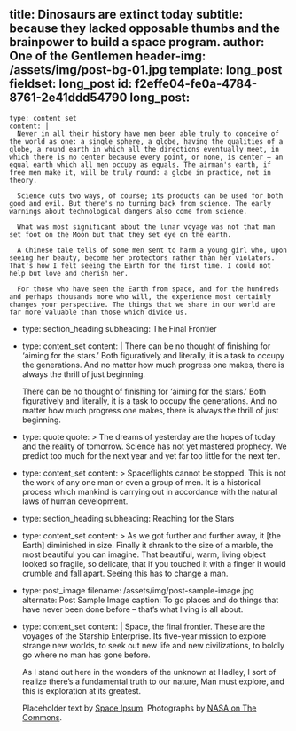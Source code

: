 title: Dinosaurs are extinct today
subtitle: because they lacked opposable thumbs and the brainpower to build a space program.
author: One of the Gentlemen
header-img: /assets/img/post-bg-01.jpg
template: long_post
fieldset: long_post
id: f2effe04-fe0a-4784-8761-2e41ddd54790
long_post:
  - 
    type: content_set
    content: |
      Never in all their history have men been able truly to conceive of the world as one: a single sphere, a globe, having the qualities of a globe, a round earth in which all the directions eventually meet, in which there is no center because every point, or none, is center — an equal earth which all men occupy as equals. The airman's earth, if free men make it, will be truly round: a globe in practice, not in theory.
        
      Science cuts two ways, of course; its products can be used for both good and evil. But there's no turning back from science. The early warnings about technological dangers also come from science.
        
      What was most significant about the lunar voyage was not that man set foot on the Moon but that they set eye on the earth.
        
      A Chinese tale tells of some men sent to harm a young girl who, upon seeing her beauty, become her protectors rather than her violators. That's how I felt seeing the Earth for the first time. I could not help but love and cherish her.
        
      For those who have seen the Earth from space, and for the hundreds and perhaps thousands more who will, the experience most certainly changes your perspective. The things that we share in our world are far more valuable than those which divide us.  
  - 
    type: section_heading
    subheading: The Final Frontier
  - 
    type: content_set
    content: |
      There can be no thought of finishing for ‘aiming for the stars.’ Both figuratively and literally, it is a task to occupy the generations. And no matter how much progress one makes, there is always the thrill of just beginning.
        
      There can be no thought of finishing for ‘aiming for the stars.’ Both figuratively and literally, it is a task to occupy the generations. And no matter how much progress one makes, there is always the thrill of just beginning.
  -
    type: quote
    quote: >
      The dreams of yesterday are the hopes of today and the reality of tomorrow. Science has not yet mastered prophecy. We predict too much for the next year and yet far too little for the next ten.
  -
    type: content_set
    content: >
      Spaceflights cannot be stopped. This is not the work of any one man or even a group of men. It is a historical process which mankind is carrying out in accordance with the natural laws of human development.
  - 
    type: section_heading
    subheading: Reaching for the Stars
  - 
    type: content_set
    content: >
      As we got further and further away, it [the Earth] diminished in size. Finally it shrank to the size of a marble, the most beautiful you can imagine. That beautiful, warm, living object looked so fragile, so delicate, that if you touched it with a finger it would crumble and fall apart. Seeing this has to change a man.
  - 
    type: post_image
    filename: /assets/img/post-sample-image.jpg
    alternate: Post Sample Image
    caption: To go places and do things that have never been done before – that’s what living is all about.
  - 
    type: content_set
    content: |
      Space, the final frontier. These are the voyages of the Starship Enterprise. Its five-year mission to explore strange new worlds, to seek out new life and new civilizations, to boldly go where no man has gone before.
        
      As I stand out here in the wonders of the unknown at Hadley, I sort of realize there’s a fundamental truth to our nature, Man must explore, and this is exploration at its greatest.
        
      Placeholder text by <a href="http://spaceipsum.com/">Space Ipsum</a>. Photographs by <a href="https://www.flickr.com/photos/nasacommons/">NASA on The Commons</a>.